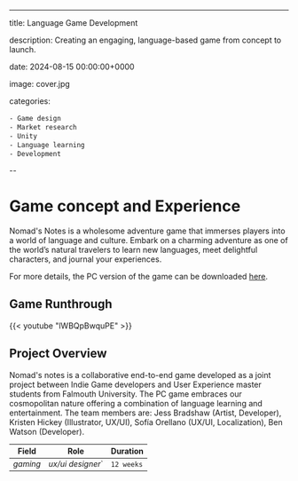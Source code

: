 ---

title: Language Game Development

description: Creating an engaging, language-based game from concept to launch.

date: 2024-08-15 00:00:00+0000

image: cover.jpg

categories:

    - Game design
    - Market research
    - Unity
    - Language learning
    - Development
--

# Game concept and Experience

Nomad's Notes is a wholesome adventure game that immerses players into a world of language and culture. Embark on a charming adventure as one of the world’s natural travelers to learn new languages, meet delightful characters, and journal your experiences.

For more details, the PC version of the game can be downloaded [here](https://foxracinggurl.itch.io/nomads-notes).

## Game Runthrough

{{< youtube "lWBQpBwquPE" >}}

## Project Overview

Nomad's notes is a collaborative end-to-end game developed as a joint project between Indie Game developers and User Experience master students from Falmouth University. The PC game embraces our cosmopolitan nature offering a combination of language learning and entertainment. The team members are: Jess Bradshaw (Artist, Developer), Kristen Hickey (Illustrator, UX/UI), Sofía Orellano (UX/UI, Localization), Ben Watson (Developer).

| Field   | Role     | Duration   |
| --------  | -------- | ------ |
| *gaming* | *ux/ui designer*` | `12 weeks` |

<!--## Project Timeline & my contribution

As a collaborative project, the division of tasks mainly followed each area of expertise. My contribution covered areas of user research, academic research, market analysis, information architecture, user validation, and user testing.

`1 Initial Research and Planning (2 weeks): team coordination, project setup, communication management`

`2 Ideation and Concept Development (2 weeks): ideation facilitation, concept refinement`

`3 Research (2 weeks): academic research, user insights`

`4 Define (2 weeks): mapping and market analysis`

`5 Game Design & Mechanics (8 weeks): information Architecture, prototypying & interaction`

`4 Pitch Preparation (2 weeks): market focus`

`5 User Testing & Feedback (1 week): creation and data analysis`  

## Step 1: Initial Research and Planning

Given the 5-hour time zone difference, it was crucial to carefully select collaborative tools that would enable seamless communication and coordination. My contribution during this stage involved setting up the initial meetings, helping to establish a comfortable environment for the team, and ensuring smooth communication across time zones. I also created the GitHub repository to manage the project’s codebase and established the first project charter, outlining performance goals, expected outcomes, and a high-level timeline for the weeks ahead.

The initial planning phase included team-building activities to help us understand each member's strengths, which informed decisions about project direction and goals for each stage. Early discussions centered around whether to develop a gamified app or a full game. Since the developers had limited experience with app development and the timeline was tight, we collectively decided to focus on creating a game to avoid potential delays from the learning curve.

| Code repository   | Project management     | Communication   | Design | Development | Cloud | Coding |
| --------  | -------- | ------ | ------ |
| *Github* | *Jira* | *Discord* | *Figma, Adobe suite, Miro* | *Unity, Procreate, Inkle* | *One Drive* | *Visual Studio Code* |

## Step 2: Ideation and Concept Development

We conducted a rapid, asynchronous ideation session using a Miro board to collaboratively explore potential directions for the project. After the initial brainstorming round, we followed up with a second round of voting, which helped us narrow down and select the final concept: designing a language learning game.

For more details, the Miro Board can be viewed [here](https://miro.com/app/board/uXjVKCIC-pQ=/).

## Steps 3 & 4: Research and Define

Research was conducted across three key areas to identify market gaps, understand industry trends, and explore effective learning paths. I led the academic research, examining effective language-learning techniques and recent applications. I also conducted user interviews and distributed surveys to understand player preferences, behaviors, and motivations, ensuring a strong connection with our target users.

Market research was another major focus, where I analyzed current offerings and uncovered unmet needs. This included conducting an affinity analysis to identify patterns in both language-learning apps and educational games. In addition, I interviewed an industry expert to gather insights that informed our pitch preparation.

The ultimate goal was to innovate and create something of real value that resonated with users, while providing a unique experience they couldn’t easily find elsewhere.

![Audience](6.jpeg) ![Why language learning](7.jpeg) ![Patterns identified in apps](8.jpeg) ![Patterns identified in learning games](9.jpeg)

## Steps 5: Game Design & Mechanics

While the Indie Game Developers led this step, it was a valuable opportunity for collaboration, particularly in game mechanics and user experience. My contribution focused on the information architecture and menu design, ensuring both were aligned with accessibility guidelines. I also worked on the navigation and interaction features within the in-game journal, enhancing the user experience by making it intuitive and engaging. Several iterations were made to ensure that these elements matched the art style and overall tone of Nomad’s Notes.

Localization and narrative development were other key areas where I contributed. Based on survey results, we chose to create a Spanish-learning experience, starting with Valencia as the first in-game destination. I wrote the character dialogue for a coffee shop scene and collaborated with native Spanish speakers for voice-overs. This native input brought an added layer of authenticity, enriching both the language learning and cultural experience for players.

[Design pillars](14.jpeg)![Game settings and accesibility](19.jpeg) ![What makes Nomad's notes unique](19.jpeg)

## Steps 5: Pitch preparation

{{< youtube "p8bhL8u0jNM" >}}

Preparing the pitch involved presenting our project to an expert gaming panel, where we received valuable feedback on both the investor pitch and the overall presentation of the game. The feedback was largely positive, with key suggestions focusing on refining the pitch by including data sources to avoid distracting investors and improving character design to differentiate from Duolingo (which also featured birds).

In response, I expanded the market research, analyzing multiple sources such as Nasdaq, Video Games Insights, Statista, and McKinsey. To further distinguish our game from Duolingo, I explored various design approaches—switching character colors, adding accessories, and embracing diversity by incorporating different creatures, such as bees and other animals, to create a more unique and inclusive cast.

## Steps 6: User testing

To validate the concept, we created a [user validation form] (https://docs.google.com/forms/d/e/1FAIpQLSeG2cV8M9Th-uazXBfynRTGvkK0BwlurVRDz1wtnA_jUrZkUw/viewform) and distributed it to a small audience for early feedback on the game’s concept and language-learning features. Additionally, a [user testing form] (https://docs.google.com/forms/d/1Mo_XcGVWYE6tfgvGaDr-gtkredFqT9r_WXiTnyPEdac/edit) was developed to gather input from users playing the game. However, due to time constraints with the development process, there wasn’t enough time to conduct thorough user research. Despite this, user validation revealed strong engagement with the game’s language-learning mechanics, and feedback highlighted the intuitive design and cultural immersion as key strengths.

[Future development](26.jpeg)![Future development](27.jpeg)

## Quote

{{< quote author="Matty McGrory" source="Assessment feedback" url="<https://www.falmouth.ac.uk/news/interview-matty-mcgrory-module-leader-ma-indie-game-development-online">}}>
This is one of the best presentations I've seen when it comes to the Market Research, both in terms of how the market research was conducted, but more importantly, how it was applied. It is clear that the market research has been done with a genuine curiousity for learning about what users would actually want, and those learnings have been directly applied to the end product to create something that would have appeal.
The demo is very well polished and gives a good representation of what the end user would expect, which is a great for a publisher/investor. The art is cohesive throughout including the characters and environments, and has been designed in a way that makes it fun to explore. There is a good balance between language learning and cultural exploration, and the way the language is expressed in the demo feels like a natural way to immerse. Spanish words and sentences are presented in a variety of ways which keeps things interesting and would help users who have different learning styles. The journal helps to solidfy the activities and for the full game, would provide a natural resting point for the player to evaluate their learnings and stop playing for the day. I can see how players would use this game in a cyclical manner.
{{< /quote >}}

-----

> Photo by [Codioful](https://unsplash.com/@codioful) on [Unsplash](https://unsplash.com/photos/WDSN62Qdxuk)

[def]:6.jpeg
